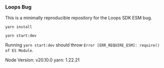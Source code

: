 ### Loops Bug

This is a minimally reproducible repository for the Loops SDK ESM bug.

```
yarn install

yarn start:dev
```

Running `yarn start:dev` should throw `Error [ERR_REQUIRE_ESM]: require() of ES Module`.

Node Version: v20.10.0
yarn: 1.22.21
